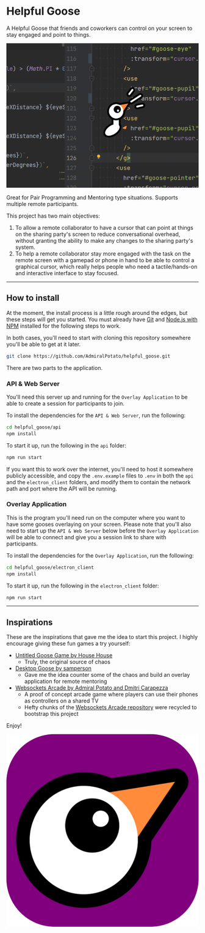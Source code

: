 # Helpful Goose

A Helpful Goose that friends and coworkers can control on your screen to stay engaged and point to things.

![A screen capture of multiple Gooses swimming and honking around on top of a text editor full of code](api/public/helpful_goose-release-lossy_10.gif)

Great for Pair Programming and Mentoring type situations. Supports multiple remote participants.

This project has two main objectives:

1. To allow a remote collaborator to have a cursor that can point at things on the sharing party's screen to reduce conversational overhead, without granting the ability to make any changes to the sharing party's system.
2. To help a remote collaborator stay more engaged with the task on the remote screen with a gamepad or phone in hand to be able to control a graphical cursor, which really helps people who need a tactile/hands-on and interactive interface to stay focused.

----

## How to install
At the moment, the install process is a little rough around the edges, but these steps will get you started. You must already have [Git](http://git-scm.com/) and [Node.js with NPM](https://nodejs.org/) installed for the following steps to work.

In both cases, you'll need to start with cloning this repository somewhere you'll be able to get at it later.
```bash
git clone https://github.com/AdmiralPotato/helpful_goose.git
```

There are two parts to the application.

### API & Web Server

You'll need this server up and running for the `Overlay Application` to be able to create a session for participants to join.

To install the dependencies for the `API & Web Server`, run the following:
```bash
cd helpful_goose/api
npm install
```

To start it up, run the following in the `api` folder:
```bash
npm run start
```

If you want this to work over the internet, you'll need to host it somewhere publicly accessible, and copy the `.env.example` files to `.env` in both the `api` and the `electron_client` folders, and modify them to contain the network path and port where the API will be running.

### Overlay Application

This is the program you'll need run on the computer where you want to have some gooses overlaying on your screen. Please note that you'll also need to start up the `API & Web Server` below before the `Overlay Application` will be able to connect and give you a session link to share with participants.

To install the dependencies for the `Overlay Application`, run the following:
```bash
cd helpful_goose/electron_client
npm install
```

To start it up, run the following in the `electron_client` folder:
```bash
npm run start
```

----

## Inspirations

These are the inspirations that gave me the idea to start this project. I highly encourage giving these fun games a try yourself:

- [Untitled Goose Game by House House](https://goose.game/)
  - Truly, the original source of chaos
- [Desktop Goose by samperson](https://samperson.itch.io/desktop-goose)
  - Gave me the idea counter some of the chaos and build an overlay application for remote mentoring
- [Websockets Arcade by Admiral Potato and Dmitri Carapezza](https://admirals-websockets-arcade.glitch.me/)
  - A proof of concept arcade game where players can use their phones as controllers on a shared TV
  - Hefty chunks of the [Websockets Arcade repository](https://github.com/AdmiralPotato/websockets-arcade/) were recycled to bootstrap this project
  
Enjoy!

![The Helpful Goose application icon: A purple background, with a very simple geometric representation of a Goose's head built of only circles and triangles](electron_client/images/helpful_goose-icon.png)
